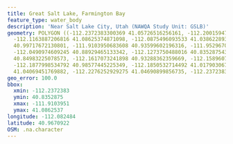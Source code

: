 ```yaml
---
title: Great Salt Lake, Farmington Bay
feature_type: water_body
description: 'Near Salt Lake City, Utah (NAWQA Study Unit: GSLB)'
geometry: POLYGON ((-112.2372383300369 41.05726516256161, -112.2001594726186 41.08418355931009,
  -112.1163887206816 41.08625374871098, -112.0875496093533 41.03862289366791, -111.9461006347686
  40.99717672130801, -111.9103950683608 40.93599602196316, -111.952967089848 40.9121305540489,
  -112.0490974609245 40.88929465133342, -112.1273750488016 40.83528754348933, -112.1644539062198
  40.84983225078573, -112.1617073241898 40.93288362359669, -112.1589607421598 40.95259300339976,
  -112.1877998534792 40.98577445225349, -112.1850532714492 41.01790306730619, -112.2001594726186
  41.04069451769882, -112.2276252929275 41.04690899856735, -112.2372383300369 41.05726516256161))
geo_error: 100.0
bbox:
  xmin: -112.2372383
  ymin: 40.8352875
  xmax: -111.9103951
  ymax: 41.0862537
longitude: -112.082484
latitude: 40.9670922
OSM: .na.character
---
```

